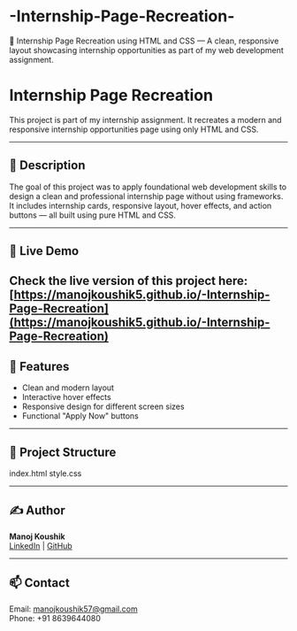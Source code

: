 # -Internship-Page-Recreation-
💼 Internship Page Recreation using HTML and CSS — A clean, responsive layout showcasing internship opportunities as part of my web development assignment.
# Internship Page Recreation

This project is part of my internship assignment. It recreates a modern and responsive internship opportunities page using only HTML and CSS.

---

## 📝 Description

The goal of this project was to apply foundational web development skills to design a clean and professional internship page without using frameworks. It includes internship cards, responsive layout, hover effects, and action buttons — all built using pure HTML and CSS.

---

## 🔗 Live Demo

Check the live version of this project here:  
[https://manojkoushik5.github.io/-Internship-Page-Recreation](https://manojkoushik5.github.io/-Internship-Page-Recreation) 
---

## 🧩 Features

- Clean and modern layout
- Interactive hover effects
- Responsive design for different screen sizes
- Functional "Apply Now" buttons

---

## 📁 Project Structure
index.html
style.css

---

## ✍️ Author

**Manoj Koushik**  
[LinkedIn](https://www.linkedin.com/in/manoj-koushik-242ab8259/) | [GitHub](https://github.com/ManojKoushik5)

---

## 📫 Contact

Email: [manojkoushik57@gmail.com](mailto:manojkoushik57@gmail.com)  
Phone: +91 8639644080
